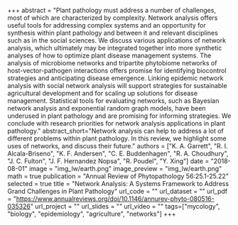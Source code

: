 +++
abstract = "Plant pathology must address a number of challenges, most of which are characterized by complexity. Network analysis offers useful tools for addressing complex systems and an opportunity for synthesis within plant pathology and between it and relevant disciplines such as in the social sciences. We discuss various applications of network analysis, which ultimately may be integrated together into more synthetic analyses of how to optimize plant disease management systems. The analysis of microbiome networks and tripartite phytobiome networks of host-vector-pathogen interactions offers promise for identifying biocontrol strategies and anticipating disease emergence. Linking epidemic network analysis with social network analysis will support strategies for sustainable agricultural development and for scaling up solutions for disease management. Statistical tools for evaluating networks, such as Bayesian network analysis and exponential random graph models, have been underused in plant pathology and are promising for informing strategies. We conclude with research priorities for network analysis applications in plant pathology."
abstract_short="Network analysis can help to address a lot of different problems within plant pathology. In this review, we highlight some uses of networks, and discuss their future."
authors = ["K. A. Garrett", "R. I. Alcala-Briseno", "K. F. Andersen", "C. E. Buddenhagen", "R. A. Choudhury", "J. C. Fulton",  "J. F. Hernandez Nopsa", "R. Poudel", "Y. Xing"]
date = "2018-08-01"
image = "img_lw/earth.png"
image_preview = "img_lw/earth.png"
math = true
publication = "Annual Review of Phytopathology 56:25.1-25.22"
selected = true
title = "Network Analysis: A Systems Framework to Address Grand Challenges in Plant Pathology"
url_code = ""
url_dataset = ""
url_pdf = "https://www.annualreviews.org/doi/10.1146/annurev-phyto-080516-035326"
url_project = ""
url_slides = ""
url_video = ""
tags=["mycology", "biology", "epidemiology", "agriculture", "networks"]
+++
